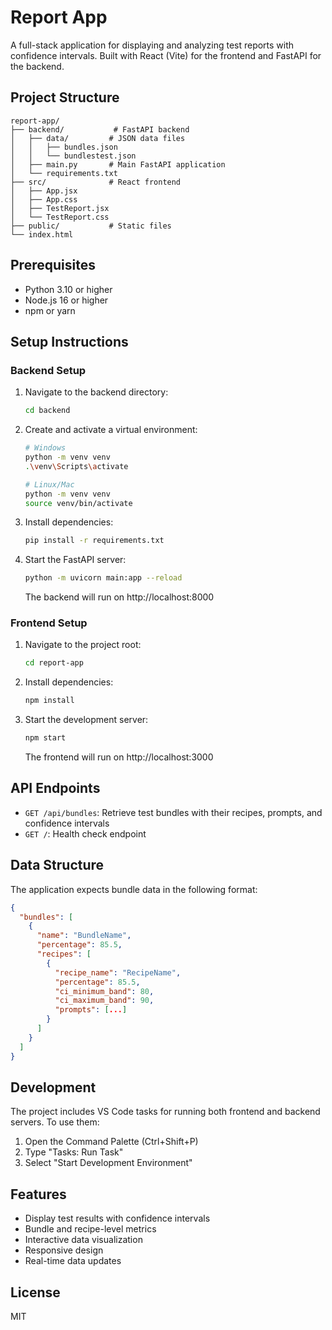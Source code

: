 # Report App

A full-stack application for displaying and analyzing test reports with confidence intervals. Built with React (Vite) for the frontend and FastAPI for the backend.

## Project Structure

```
report-app/
├── backend/           # FastAPI backend
│   ├── data/         # JSON data files
│   │   ├── bundles.json
│   │   └── bundlestest.json
│   ├── main.py       # Main FastAPI application
│   └── requirements.txt
├── src/              # React frontend
│   ├── App.jsx
│   ├── App.css
│   ├── TestReport.jsx
│   └── TestReport.css
├── public/           # Static files
└── index.html
```

## Prerequisites

- Python 3.10 or higher
- Node.js 16 or higher
- npm or yarn

## Setup Instructions

### Backend Setup

1. Navigate to the backend directory:
   ```bash
   cd backend
   ```

2. Create and activate a virtual environment:
   ```bash
   # Windows
   python -m venv venv
   .\venv\Scripts\activate

   # Linux/Mac
   python -m venv venv
   source venv/bin/activate
   ```

3. Install dependencies:
   ```bash
   pip install -r requirements.txt
   ```

4. Start the FastAPI server:
   ```bash
   python -m uvicorn main:app --reload
   ```
   The backend will run on http://localhost:8000

### Frontend Setup

1. Navigate to the project root:
   ```bash
   cd report-app
   ```

2. Install dependencies:
   ```bash
   npm install
   ```

3. Start the development server:
   ```bash
   npm start
   ```
   The frontend will run on http://localhost:3000

## API Endpoints

- `GET /api/bundles`: Retrieve test bundles with their recipes, prompts, and confidence intervals
- `GET /`: Health check endpoint

## Data Structure

The application expects bundle data in the following format:
```json
{
  "bundles": [
    {
      "name": "BundleName",
      "percentage": 85.5,
      "recipes": [
        {
          "recipe_name": "RecipeName",
          "percentage": 85.5,
          "ci_minimum_band": 80,
          "ci_maximum_band": 90,
          "prompts": [...]
        }
      ]
    }
  ]
}
```

## Development

The project includes VS Code tasks for running both frontend and backend servers. To use them:

1. Open the Command Palette (Ctrl+Shift+P)
2. Type "Tasks: Run Task"
3. Select "Start Development Environment"

## Features

- Display test results with confidence intervals
- Bundle and recipe-level metrics
- Interactive data visualization
- Responsive design
- Real-time data updates

## License

MIT